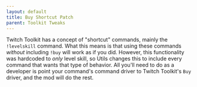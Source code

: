 ```yaml
---
layout: default
title: Buy Shortcut Patch
parent: Toolkit Tweaks
---
```


Twitch Toolkit has a concept of "shortcut" commands, mainly the `!levelskill` command.
What this means is that using these commands _without_ including `!buy` will work as if
you did. However, this functionality was hardcoded to _only_ level skill, so Utils changes
this to include every command that wants that type of behavior. All you'll need to do as a
developer is point your command's command driver to Twitch Toolkit's `Buy` driver, and the
mod will do the rest.

